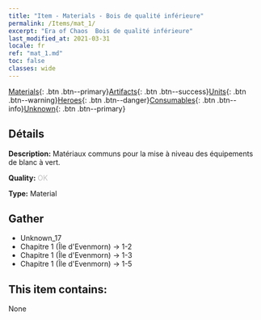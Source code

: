 ```yaml
---
title: "Item - Materials - Bois de qualité inférieure"
permalink: /Items/mat_1/
excerpt: "Era of Chaos  Bois de qualité inférieure"
last_modified_at: 2021-03-31
locale: fr
ref: "mat_1.md"
toc: false
classes: wide
---
```

 [Materials](/fr/Items/){: .btn .btn--primary}[Artifacts](/fr/Items/Artifacts/){: .btn .btn--success}[Units](/fr/Items/Units/){: .btn .btn--warning}[Heroes](/fr/Items/Heroes/){: .btn .btn--danger}[Consumables](/fr/Items/Consumables/){: .btn .btn--info}[Unknown](/fr/Items/Unknown/){: .btn .btn--primary}

## Détails
 **Description:** Matériaux communs pour la mise à niveau des équipements de blanc à vert.

 **Quality:** <span style="color: #C0C0C0">OK</span>

 **Type:** Material

## Gather

*    Unknown_17 
*    Chapitre 1 (Île d'Evenmorn) -> 1-2 
*    Chapitre 1 (Île d'Evenmorn) -> 1-3 
*    Chapitre 1 (Île d'Evenmorn) -> 1-5 

## This item contains:

  None

